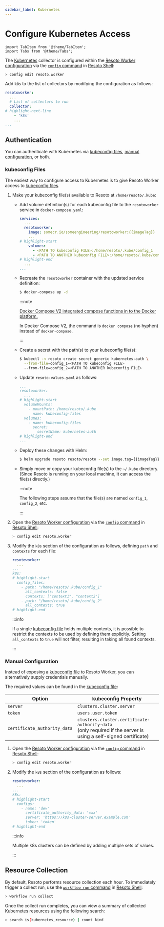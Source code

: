 ```yaml
---
sidebar_label: Kubernetes
---
```


# Configure Kubernetes Access

```mdx-code-block
import TabItem from '@theme/TabItem';
import Tabs from '@theme/Tabs';
```

The [Kubernetes](../../reference/data-models/kubernetes.md) collector is configured within the [Resoto Worker configuration](../../reference/configuration/index.md) via the [`config` command](../../reference/cli/setup-commands/configs/index.md) in [Resoto Shell](../../concepts/components/shell.md):

```bash
> config edit resoto.worker
```

Add `k8s` to the list of collectors by modifying the configuration as follows:

```yaml title="Resoto Worker configuration"
resotoworker:
  ...
  # List of collectors to run
  collector:
# highlight-next-line
    - 'k8s'
    ...
...
```

## Authentication

You can authenticate with Kubernetes via [kubeconfig files](https://kubernetes.io/docs/concepts/configuration/organize-cluster-access-kubeconfig), [manual configuration](#manual-configuration), or both.

### kubeconfig Files

The easiest way to configure access to Kubernetes is to give Resoto Worker access to [kubeconfig files](https://kubernetes.io/docs/concepts/configuration/organize-cluster-access-kubeconfig).

1. Make your kubeconfig file(s) available to Resoto at `/home/resoto/.kube`:

   <Tabs groupId="install-method">
   <TabItem value="docker" label="Docker">

   - Add volume definition(s) for each kubeconfig file to the `resotoworker` service in `docker-compose.yaml`:

     ```yaml title="docker-compose.yaml"
     services:
       ...
       resotoworker:
         image: somecr.io/someengineering/resotoworker:{{imageTag}}
         ...
     # highlight-start
         volumes:
           - <PATH TO kubeconfig FILE>:/home/resoto/.kube/config_1
           - <PATH TO ANOTHER kubeconfig FILE>:/home/resoto/.kube/config_2
     # highlight-end
       ...
     ...
     ```

   - Recreate the `resotoworker` container with the updated service definition:

     ```bash
     $ docker-compose up -d
     ```

     :::note

     [Docker Compose V2 integrated compose functions in to the Docker platform.](https://docs.docker.com/compose/#compose-v2-and-the-new-docker-compose-command)

     In Docker Compose V2, the command is `docker compose` (no hyphen) instead of `docker-compose`.

     :::

   </TabItem>
   <TabItem value="k8s" label="Kubernetes">

   - Create a secret with the path(s) to your kubeconfig file(s):

     ```bash
     $ kubectl -n resoto create secret generic kubernetes-auth \
       --from-file=config_1=<PATH TO kubeconfig FILE>
       --from-file=config_2=<PATH TO ANOTHER kubeconfig FILE>
     ```

   - Update `resoto-values.yaml` as follows:

     ```yaml title="resoto-values.yaml"
     ...
     resotoworker:
       ...
     # highlight-start
       volumeMounts:
         - mountPath: /home/resoto/.kube
           name: kubeconfig-files
       volumes:
         - name: kubeconfig-files
           secret:
             secretName: kubernetes-auth
     # highlight-end
     ...
     ```

   - Deploy these changes with Helm:

     ```bash
     $ helm upgrade resoto resoto/resoto --set image.tag={{imageTag}} -f resoto-values.yaml
     ```

   </TabItem>
   <TabItem value="pip" label="pip">

   - Simply move or copy your kubeconfig file(s) to the `~/.kube` directory. (Since Resoto is running on your local machine, it can access the file(s) directly.)

     :::note

     The following steps assume that the file(s) are named `config_1`, `config_2`, etc.

     :::

   </TabItem>
   </Tabs>

2. Open the [Resoto Worker configuration](../../reference/configuration/index.md) via the [`config` command](../../reference/cli/setup-commands/configs) in [Resoto Shell](../../concepts/components/shell):

   ```bash
   > config edit resoto.worker
   ```

3. Modify the `k8s` section of the configuration as follows, defining `path` and `contexts` for each file:

   ```yaml title="Resoto Worker configuration"
   resotoworker:
     ...
   ...
   k8s:
   # highlight-start
     config_files:
       - path: "/home/resoto/.kube/config_1"
         all_contexts: false
         contexts: ["context1", "context2"]
       - path: "/home/resoto/.kube/config_2"
         all_contexts: true
   # highlight-end
   ```

   :::info

   If a single [kubeconfig file](https://kubernetes.io/docs/concepts/configuration/organize-cluster-access-kubeconfig) holds multiple contexts, it is possible to restrict the contexts to be used by defining them explicitly. Setting `all_contexts` to `true` will not filter, resulting in taking all found contexts.

   :::

### Manual Configuration

Instead of exposing a [kubeconfig file](https://kubernetes.io/docs/concepts/configuration/organize-cluster-access-kubeconfig) to Resoto Worker, you can alternatively supply credentials manually.

The required values can be found in the [kubeconfig file](https://kubernetes.io/docs/concepts/configuration/organize-cluster-access-kubeconfig):

| Option                       | kubeconfig Property                                                                                                 |
| ---------------------------- | ------------------------------------------------------------------------------------------------------------------- |
| `server`                     | `clusters.cluster.server`                                                                                           |
| `token`                      | `users.user.token`                                                                                                  |
| `certificate_authority_data` | `clusters.cluster.certificate-authority-data`<br />(only required if the server is using a self-signed certificate) |

1. Open the [Resoto Worker configuration](../../reference/configuration/index.md) via the [`config` command](../../reference/cli/setup-commands/configs) in [Resoto Shell](../../concepts/components/shell):

   ```bash
   > config edit resoto.worker
   ```

2. Modify the `k8s` section of the configuration as follows:

   ```yaml title="Resoto Worker configuration"
   resotoworker:
     ...
   ...
   k8s:
   # highlight-start
     configs:
       - name: 'dev'
         certificate_authority_data: 'xxx'
         server: 'https://k8s-cluster-server.example.com'
         token: 'token'
   # highlight-end
   ```

   :::info

   Multiple k8s clusters can be defined by adding multiple sets of values.

   :::

## Resource Collection

By default, Resoto performs resource collection each hour. To immediately trigger a collect run, use the [`workflow run` command](../../reference/cli/action-commands/workflows/run.md) in [Resoto Shell](../../concepts/components/shell):

```bash
> workflow run collect
```

Once the collect run completes, you can view a summary of collected Kubernetes resources using the following search:

```bash
> search is(kubernetes_resource) | count kind
```
